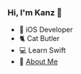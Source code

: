 ### Hi, I'm Kanz 👋

- 📱 iOS Developer
- 🐈 Cat Butler
- 💻 Learn Swift
- 🔗 [About Me](https://kanz.dev)
